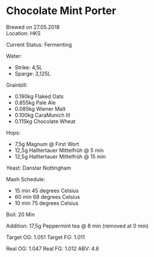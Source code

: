 # Chocolate Mint Porter
Brewed on 27.05.2018  
Location: HKS

Current Status: Fermenting 

Water:
- Strike: 4,5L
- Sparge: 3,125L

Grainbill:
- 0.190kg Flaked Oats
- 0.855kg Pale Ale
- 0.085kg Wiener Malt
- 0.100kg CaraMunich III
- 0.115kg Chocolate Wheat

Hops: 
- 7,5g Magnum @ First Wort
- 12,5g Halltertauer Mittelfrüh @ 5 min
- 12,5g Halltertauer Mittelfrüh @ 15 min

Yeast: Danstar Nottingham

Mash Schedule: 

- 15 min 45 degrees Celsius 
- 60 min 68 degrees Celsius
- 10 min 75 degrees Celsius

Boil: 20 Min

Addition: 17,5g Peppermint tea @ 8 min (removed at 0 min)

Target OG: 1.051
Target FG: 1.011

Real OG: 1.047
Real FG: 1.012
ABV: 4.6

